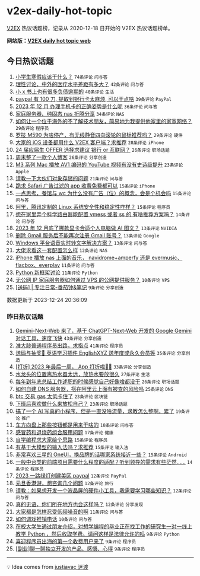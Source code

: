 # v2ex-daily-hot-topic

[V2EX](https://www.v2ex.com/) 热议话题榜，记录从 2020-12-18 日开始的 V2EX 热议话题榜单。

**网站版：[V2EX daily hot topic web](https://boojack.github.io/v2ex-daily-hot-topic-web/)**

## 今日热议话题

<!-- TODAY BEGIN -->

1. [小学生寒假应该干什么？](https://www.v2ex.com/t/1002971) `74条评论` `问与答`
1. [理性讨论，中外的医疗水平差距有多大？](https://www.v2ex.com/t/1002946) `42条评论` `问与答`
1. [小 x 书上也有很多负债逾期的](https://www.v2ex.com/t/1002975) `40条评论` `生活`
1. [paypal 有 100 刀, 提取到银行卡太麻烦, 可以干点啥](https://www.v2ex.com/t/1002970) `39条评论` `PayPal`
1. [2023 年 12 月 办理手机卡的正确姿势是什么呢](https://www.v2ex.com/t/1002952) `36条评论` `问与答`
1. [家庭服务器、纯固态 nas 折腾分享](https://www.v2ex.com/t/1003004) `34条评论` `NAS`
1. [如何让一个位于海外的不了解技术朋友，简易地为我提供他家里的家宽网络？](https://www.v2ex.com/t/1003019) `29条评论` `程序员`
1. [罗技 M590 为啥停产，有无线静音四向滚轮的鼠标推荐吗？](https://www.v2ex.com/t/1002947) `29条评论` `硬件`
1. [大家的 iOS 设备都用什么 V2EX 客户端？求推荐](https://www.v2ex.com/t/1002963) `28条评论` `iPhone`
1. [24 届应届生 OFFER 选择求建议 银行 or 互联网？](https://www.v2ex.com/t/1003010) `26条评论` `职场话题`
1. [周末整了一款个人博客](https://www.v2ex.com/t/1002981) `26条评论` `分享创造`
1. [M3 系列 Mac 播放 AV1 编码的 YouTube 视频有没有史诗级提升](https://www.v2ex.com/t/1003035) `23条评论` `Apple`
1. [请教一下大伙们对象存储的问题](https://www.v2ex.com/t/1003041) `21条评论` `问与答`
1. [跪求 Safari 广告过滤的 app 收费免费都可以](https://www.v2ex.com/t/1003001) `15条评论` `iPhone`
1. [一点思考，餐馆与 wc 为什么没有广告（位）的概念，会是个机会吗](https://www.v2ex.com/t/1002974) `15条评论` `问与答`
1. [阿里，腾讯定制的 Linux 系统安全性和稳定性咋样？](https://www.v2ex.com/t/1002953) `15条评论` `程序员`
1. [想在家里弄个科学路由器能配置 vmess 或者 ss 的 有啥推荐方案吗？](https://www.v2ex.com/t/1003033) `14条评论` `问与答`
1. [2023 年 12 月底了哪款显卡合适个人电脑做 AI 图文？](https://www.v2ex.com/t/1003059) `13条评论` `NVIDIA`
1. [删除 Gmail 服务后不能再次注册 Gmail 账号？](https://www.v2ex.com/t/1003058) `13条评论` `Google`
1. [Windows 平台语音实时转文字解决方案？](https://www.v2ex.com/t/1003052) `13条评论` `问与答`
1. [大佬求看这一套配置怎么样](https://www.v2ex.com/t/1003071) `12条评论` `NAS`
1. [iPhone 播放 nas 上面的音乐， navidrome+amperfy 还是 evermusic、flacbox、everplay](https://www.v2ex.com/t/1003032) `11条评论` `问与答`
1. [Python 新框架讨论](https://www.v2ex.com/t/1002948) `11条评论` `Python`
1. [无公网 IP 家庭服务器如何通过 VPS 的公网提供服务？](https://www.v2ex.com/t/1002968) `10条评论` `VPS`
1. [[送码] | 专注日常-番茄钟&笔记](https://www.v2ex.com/t/1003022) `9条评论` `分享创造`

数据更新于 2023-12-24 20:36:09

<!-- TODAY END -->

### 昨日热议话题

<!-- YESTERDAY BEGIN -->

1. [Gemini-Next-Web 来了，基于 ChatGPT-Next-Web 开发的 Google Gemini 对话工具，速度飞快](https://www.v2ex.com/t/1002850) `43条评论` `分享创造`
1. [准大龄普通程序员出路，求指点](https://www.v2ex.com/t/1002833) `41条评论` `程序员`
1. [送码与抽奖👏 英语学习插件 EnglishXYZ 送年度或永久会员等](https://www.v2ex.com/t/1002901) `35条评论` `分享创造`
1. [[打折] 2023 年最后一周， App 打折啦🎉🎉](https://www.v2ex.com/t/1002884) `33条评论` `分享创造`
1. [水龙头的位置离热水器太远，放热水要放很久](https://www.v2ex.com/t/1002896) `27条评论` `生活`
1. [每年到年底总结工作述职的时候感觉自己好像啥都没干](https://www.v2ex.com/t/1002803) `26条评论` `职场话题`
1. [如何自建 DNS 服务器，搭在阿里云上面有被查的风险吗](https://www.v2ex.com/t/1002815) `25条评论` `DNS`
1. [btc 交易 gas 太低卡住了](https://www.v2ex.com/t/1002849) `23条评论` `区块链`
1. [下班后喜欢做什么来放松自己？](https://www.v2ex.com/t/1002865) `23条评论` `职场话题`
1. [搞了一个 AI 写真的小程序，但是一直没啥流量，求教怎么整啊，累了](https://www.v2ex.com/t/1002880) `19条评论` `推广`
1. [车方向盘上那些按钮都是用来干啥的](https://www.v2ex.com/t/1002892) `18条评论` `问与答`
1. [感冒药和退烧药组合服用问题](https://www.v2ex.com/t/1002876) `17条评论` `健康`
1. [自学编程求大家给个思路](https://www.v2ex.com/t/1002859) `15条评论` `程序员`
1. [有基于大模型的输入法吗？求推荐](https://www.v2ex.com/t/1002848) `15条评论` `输入法`
1. [非常喜欢三星的 OneUI，换品牌的话哪家系统接近一些？](https://www.v2ex.com/t/1002845) `15条评论` `Android`
1. [一般中台类的前端项目需要什么程度的适配？听到领导的需求有些茫然……](https://www.v2ex.com/t/1002905) `14条评论` `程序员`
1. [2023 一路绿灯创建美区 paypal](https://www.v2ex.com/t/1002918) `12条评论` `PayPal`
1. [元旦香港游，想咨询几个问题](https://www.v2ex.com/t/1002867) `12条评论` `旅行`
1. [请教：如果想开发一个液晶屏的硬件小工具，我需要学习哪些知识？](https://www.v2ex.com/t/1002800) `12条评论` `问与答`
1. [真的无语，你们所在地方也会这样吗？](https://www.v2ex.com/t/1002797) `12条评论` `分享发现`
1. [大家都是怎样忍受低频噪音的啊](https://www.v2ex.com/t/1002843) `11条评论` `问与答`
1. [如何调戏推销电话](https://www.v2ex.com/t/1002840) `10条评论` `问与答`
1. [在校大学生通过朋友介绍，对想学编程的毕业正在找工作的研究生一对一线上教学 Python ，然后收取学费。请问这样是法律允许的吗](https://www.v2ex.com/t/1002907) `9条评论` `Python`
1. [喜迎程序员出海的第一个收费用户来了](https://www.v2ex.com/t/1002825) `9条评论` `程序员`
1. [[副业]聊一聊独立开发的产品、感悟、心得](https://www.v2ex.com/t/1002821) `9条评论` `程序员`

<!-- YESTERDAY END -->

---

💡 Idea comes from [justjavac 迷渡](https://github.com/justjavac/)
